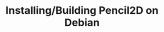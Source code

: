 ---
title: 'Installing/Building Pencil2D on Debian'
redirect_to:
  - 'https://discuss.pencil2d.org/t/installing-building-pencil2d-on-debian/838'
---